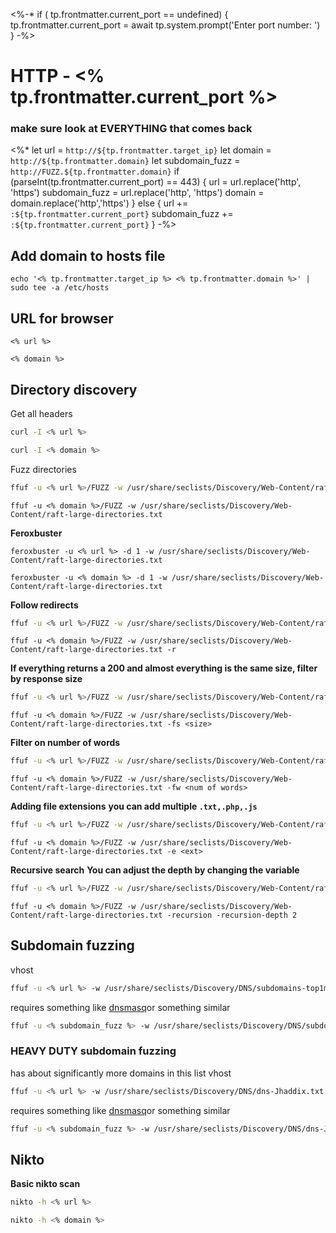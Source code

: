 <%-*
if ( tp.frontmatter.current_port  == undefined) {
	tp.frontmatter.current_port = await tp.system.prompt('Enter port number: ')
}
-%>
# HTTP - <% tp.frontmatter.current_port %>
### make sure look at EVERYTHING that comes back
<%* 
let url = `http://${tp.frontmatter.target_ip}`
let domain = `http://${tp.frontmatter.domain}`
let subdomain_fuzz = `http://FUZZ.${tp.frontmatter.domain}`
if (parseInt(tp.frontmatter.current_port) == 443) {
	url = url.replace('http', 'https')
	subdomain_fuzz = url.replace('http', 'https')
	 domain = domain.replace('http','https')
} else {
	url += `:${tp.frontmatter.current_port}`
	subdomain_fuzz += `:${tp.frontmatter.current_port}`
}
-%>
## Add domain to hosts file
```
echo '<% tp.frontmatter.target_ip %> <% tp.frontmatter.domain %>' | sudo tee -a /etc/hosts
```
## URL for browser
```
<% url %>
```

```
<% domain %>
```
## Directory discovery

Get all headers
```bash
curl -I <% url %>
```

```bash
curl -I <% domain %>
```

Fuzz directories
```bash
ffuf -u <% url %>/FUZZ -w /usr/share/seclists/Discovery/Web-Content/raft-large-directories.txt
```

```
ffuf -u <% domain %>/FUZZ -w /usr/share/seclists/Discovery/Web-Content/raft-large-directories.txt
```
**Feroxbuster**
```
feroxbuster -u <% url %> -d 1 -w /usr/share/seclists/Discovery/Web-Content/raft-large-directories.txt
```

```
feroxbuster -u <% domain %> -d 1 -w /usr/share/seclists/Discovery/Web-Content/raft-large-directories.txt
```
**Follow redirects**
```bash
ffuf -u <% url %>/FUZZ -w /usr/share/seclists/Discovery/Web-Content/raft-large-directories.txt -r
```

```
ffuf -u <% domain %>/FUZZ -w /usr/share/seclists/Discovery/Web-Content/raft-large-directories.txt -r
```

**If everything returns a 200 and almost everything is the same size, filter by response size**
```bash
ffuf -u <% url %>/FUZZ -w /usr/share/seclists/Discovery/Web-Content/raft-large-directories.txt -fs <size>
```

```
ffuf -u <% domain %>/FUZZ -w /usr/share/seclists/Discovery/Web-Content/raft-large-directories.txt -fs <size>
```

**Filter on number of words**
```bash
ffuf -u <% url %>/FUZZ -w /usr/share/seclists/Discovery/Web-Content/raft-large-directories.txt -fw <num of words>
```

```
ffuf -u <% domain %>/FUZZ -w /usr/share/seclists/Discovery/Web-Content/raft-large-directories.txt -fw <num of words>
```

**Adding file extensions**
**you can add multiple `.txt,.php,.js`**
```bash
ffuf -u <% url %>/FUZZ -w /usr/share/seclists/Discovery/Web-Content/raft-large-directories.txt -e <ext>
```

```
ffuf -u <% domain %>/FUZZ -w /usr/share/seclists/Discovery/Web-Content/raft-large-directories.txt -e <ext>
```

**Recursive search**
**You can adjust the depth by changing the variable**
```bash
ffuf -u <% url %>/FUZZ -w /usr/share/seclists/Discovery/Web-Content/raft-large-directories.txt -recursion -recursion-depth 2
```

```
ffuf -u <% domain %>/FUZZ -w /usr/share/seclists/Discovery/Web-Content/raft-large-directories.txt -recursion -recursion-depth 2
```
## Subdomain fuzzing

vhost
```bash
ffuf -u <% url %> -w /usr/share/seclists/Discovery/DNS/subdomains-top1million-110000.txt -H 'HOST: FUZZ.<% tp.frontmatter.domain %>'
```

requires something like [dnsmasq](https://www.tutorialspoint.com/unix_commands/dnsmasq.htm)or something similar 
```bash
ffuf -u <% subdomain_fuzz %> -w /usr/share/seclists/Discovery/DNS/subdomains-top1million-110000.txt
```

### HEAVY DUTY subdomain fuzzing
has about significantly more domains in this list 
vhost
```bash
ffuf -u <% url %> -w /usr/share/seclists/Discovery/DNS/dns-Jhaddix.txt -H 'HOST: FUZZ.<% tp.frontmatter.domain %>'
```

requires something like [dnsmasq](https://www.tutorialspoint.com/unix_commands/dnsmasq.htm)or something similar 
```bash
ffuf -u <% subdomain_fuzz %> -w /usr/share/seclists/Discovery/DNS/dns-Jhaddix.txt
```

## Nikto
**Basic nikto scan**
```bash
nikto -h <% url %>
```

```bash
nikto -h <% domain %>
```
